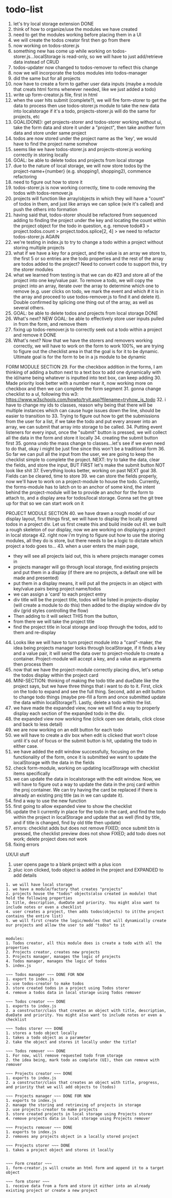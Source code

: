 # todo-list

1. let's try local storage extension DONE
2. think of how to organize/use the modules we have created
3. need to get the modules working before placing them in a UI
4. we will create the todos creator first then go from there
5. now working on todos-storer.js
6. something new has come up while working on todos-storer.js...localStorage is read-only, so we will have to just add/retrieve data instead of CRUD
7. todos-updater now changed to todos-remover to reflect this change
8. now we will incorporate the todos modules into todos-manager
9. did the same but for all projects
10. now have to create a form to gather user data inputs (maybe a module that creats html forms whenever needed, like we just added a todo)
11. write up form-creator.js file, first in html
12. when the user hits submit (complete?), we will fire form-storer to get the data to process then use todos-storer.js module to take the new data into localstorage if it's a todo, projects-storer.js will do the same for projects, etc
13. GOAL(DONE): get projects-storer and todos-storer working without ui, take the form data and store it under a "project", then take another form data and store under same project
14. todos are now stored under the project name as the 'key', we would have to find the project name somehow
15. seems like we have todos-storer.js and projects-storer.js working correctly in storing locally 
16. GOAL: be able to delete todos and projects from local storage
17. due to the nature of local storage, we will now store todos by the project-name+{number} (e.g. shopping1, shopping2), commence refactoring
18. need to figure out how to store it
19. todos-storer.js is now working correctly, time to code removing the todos with todos-remover.js
20. projects will function like array/objects in which they will have a "count" of todos in them, and just like arrays we can splice (w/e it's called) and push the others into formation
21. having said that, todos-storer should be refactored from sequenced adding to finding the project under the key and locating the count within the project object for the todo in question, e.g. remove todo#3 > project.todos.count > project.todos.splice[2, 4] > we need to refactor todos-storer.js AGAIN
22. we're testing in index.js to try to change a todo within a project without storing multiple projects
23. what if we have a key for a project, and the value is an array we store to, the first 5 or so entries are the todo properties and the rest of the array are todos added to the project? Need to convert code to support this, try the storer modules
24. what we learned from testing is that we can do #23 and store all of the project into one key/value pair. To remove a todo, we will copy the project into an array, iterate over the array to determine which one to remove (e.g. user clicks on todo, we mark the event and which # it is in the array and proceed to use todos-remover.js to find it and delete it). Double confirmed by splicing one thing out of the array, as well as several others.
25.  GOAL: be able to delete todos and projects from local storage DONE
26. What's next? NEW GOAL: be able to effectively store user inputs pulled in from the form, and remove them
27. fixing up todos-remover.js to correctly seek out a todo within a project and remove it DONE
28. What's next? Now that we have the storers and removers working correctly, we will have to work on the form to work 100%, we are trying to figure out the checklist area in that the goal is for it to be dynamic. Ultimate goal is for the form to be in a js module to be dynamic

FORM MODULE SECTION
29. For the checkbox addition in the forms, I am thinking of adding a button next to a text box to add one dynamically with the id/name being whatever is inputted into text box, can keep adding
30. Made priority look better with a number near it, now working more on checkbox and then we can complete the form segment
31. gonna change checklist to a ul, following this w3: https://www.w3schools.com/howto/tryit.asp?filename=tryhow_js_todo
32. i have to change my ids to classes, reason why being that there will be multiple instances which can cause huge issues down the line, should be easier to transition to
33. Trying to figure out how to get the submissions from the user for a list, if we take the todo and put every answer into an array, we can submit that array into storage to be called.
34. Putting event listeners for every input, once the "submit" button is pressed, we will collect all the data in the form and store it locally
34. creating the submit button first
35. gonna undo the mass change to classes...let's see if we even need to do that, okay i might be just fine since this won't be a traditional form
36. So far we can pull all the input from the user, we are going to keep the checklist simple to complete the project. NEXT: try to take the data, clear the fields, and store the input, BUT FIRST let's make the submit button NOT look like shit
37. Everything looks better, working on past NEXT goal
38. Fields can be cleared, time to store
39. we can store the fields properly, now we'll have to work on a project-module to house the todo. Currently, the forms-module has to latch on to an anchor of some kind, the intent behind the project-module will be to provide an anchor for the form to attach to, and a display area for todos/local storage. Gonna set the git tree up for that so we can start work on it

PROJECT MODULE SECTION
40. we have drawn a rough model of our display layout, first things first, we will have to display the locally stored todos in a project div. Let us first create this and build inside out
41. we built a rough skeleton of our display, now we are working on displaying a project in local storage
42. right now i'm trying to figure out how to use the storing modules, all they do is store, but there needs to be a logic to dictate which project a todo goes to...
43. when a user enters the main page, 
- they will see all projects laid out, this is where projects manager comes in
- projects manager will go through local storage, find existing projects and put them in a display (if there are no projects, a default one will be made and presented)
- put them in a display means, it will put all the projects in an object with key/value pairs being project name/todos
- we can assign a 'card' to each project entry
- div title will be the project title, todos will be listed in projects-display (will create a module to do this) then added to the display window div by div (grid styles controlling the flow)
- Then adding to it will select THIS from the button, 
- from there we will take the project title
- find the project title in local storage and loop through the todos, add to them and re-display
44. Looks like we will have to turn project module into a "card"-maker, the idea being projects manager looks through localStorage, if it finds a key and a value pair, it will send the data over to project-module to create a container. Project-module will accept a key, and a value as arguments then process them
45. now that we have the project-module correctly placing divs, let's setup the todos display within the project card
46. MINI-SECTION: thinking of making the todo title and dueDate like the project says, but we have three things that i want to do to it. First, click on the todo to expand and see the full thing. Second, add an edit button to change todo things (maybe pre-fill a form and once submitted update the data within localStorage?). Lastly, delete a todo within the list.
47. we have made the expanded view, now we will find a way to properly display each section of the expanded todo in the div.
48. the expanded view now working fine (click open see details, click close and back to less detail)
49. we are now working on an edit button for each todo
50. we will have to create a div box when edit is clicked that won't close until it's out of focus or the submit button is hit, updating the todo in either case. 
51. we have added the edit window successfully, focusing on the functionality of the form, once it is submitted we want to update the localStorage with the data in the fields
52. check form-module, working on updating localStorage with checklist items specifically
53. we can update the data in localstorage with the edit window. Now, we will have to figure out a way to update the data in the proj card within the proj container. We can try having the card be replaced if there is already an existing proj title (as in we can update it).
54. find a way to use the new function
55. first going to allow expanded view to show the checklist
56. update the li currently in place for the todo in the card, and find the todo within the project in localStorage and update that as well (find by title, and if title is changed, find by old title then update)
57. errors: checklist adds but does not remove FIXED; once submit btn is pressed, the checklist preview does not show FIXED; add todo does not work; delete project does not work
58. fixing errors

UX/UI stuff
1. user opens page to a blank project with a plus icon
2. pluc icon clicked, todo object is added in the project and EXPANDED to add details 



~~~~~ Planning ~~~~~
1. we will have local storage
1. we have a module/factory that creates "projects"
2. projects house the "todos" objects(also created in module) that hold the following properties
3. title, description, dueDate and priority. You might also want to include notes or even a checklist
4. user creates a project, then adds todos(objects) to it(the project contains the entire list)
5. we will first create the logic/modules that will dynamically create our projects and allow the user to add "todos" to it


modules:
1. Todos creator, all this module does is create a todo with all the properties
2. Projects creator, creates new projects
3. Projects manager, manages the logic of projects
4. Todos manager, manages the logic of todos
5. index.js

~~~ Todos manager ~~~ DONE FOR NOW
1. export to index.js
2. use todos-creator to make todos
3. store created todos in a project using Todos storer
4. remove a todos data in local storage using Todos remover

~~~ Todos creator ~~~ DONE
1. exports to index.js
2. a constructor/class that creates an object with title, description, dueDate and priority. You might also want to include notes or even a checklist

~~~ Todos storer ~~~ DONE
1. stores a todo object locally
1. takes a todo object as a parameter
2. take the object and stores it locally under the title?

~~~ Todos remover ~~~ DONE
1. For now, will remove requested todo from storage
2. the idea being, mark todo as complete (UI), then can remove with remover

~~~ Projects creator ~~~ DONE
1. exports to index.js
2. a constructor/class that creates an object with title, progress, and priority that we will add objects to (todos)

~~~ Projects manager ~~~ DONE FOR NOW
1. exports to index.js
2. manage the storing and retrieving of projects in storage
2. use projects-creator to make projects
3. store created projects in local storage using Projects storer
4. remove projects data in local storage using Projects remover

~~~ Projects remover ~~~ DONE
1. exports to index.js
2. removes any projects object in a locally stored project

~~~ Projects storer ~~~ DONE
1. takes a project object and stores it locally


~~~ Form creator ~~~
1. form-creator.js will create an html form and append it to a target object

~~~ form storer ~~~
1. receive data from a form and store it either into an already existing project or create a new project